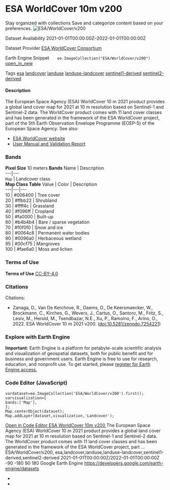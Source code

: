  
#  ESA WorldCover 10m v200 
Stay organized with collections  Save and categorize content based on your preferences. 
![ESA/WorldCover/v200](https://developers.google.com/earth-engine/datasets/images/ESA/ESA_WorldCover_v200_sample.png) 

Dataset Availability
    2021-01-01T00:00:00Z–2022-01-01T00:00:00Z 

Dataset Provider
     [ ESA WorldCover Consortium ](https://esa-worldcover.org/en) 

Earth Engine Snippet
     `    ee.ImageCollection("ESA/WorldCover/v200")   ` [ open_in_new ](https://code.earthengine.google.com/?scriptPath=Examples:Datasets/ESA/ESA_WorldCover_v200) 

Tags
     [esa](https://developers.google.com/earth-engine/datasets/tags/esa) [landcover](https://developers.google.com/earth-engine/datasets/tags/landcover) [landuse](https://developers.google.com/earth-engine/datasets/tags/landuse) [landuse-landcover](https://developers.google.com/earth-engine/datasets/tags/landuse-landcover) [sentinel1-derived](https://developers.google.com/earth-engine/datasets/tags/sentinel1-derived) [sentinel2-derived](https://developers.google.com/earth-engine/datasets/tags/sentinel2-derived)
#### Description
The European Space Agency (ESA) WorldCover 10 m 2021 product provides a global land cover map for 2021 at 10 m resolution based on Sentinel-1 and Sentinel-2 data. The WorldCover product comes with 11 land cover classes and has been generated in the framework of the ESA WorldCover project, part of the 5th Earth Observation Envelope Programme (EOEP-5) of the European Space Agency.
See also:
  * [ESA WorldCover website](https://esa-worldcover.org)
  * [User Manual and Validation Report](https://esa-worldcover.org/en/data-access)


### Bands
**Pixel Size** 10 meters 
**Bands**
Name | Description  
---|---  
`Map` | Landcover class  
**Map Class Table**
Value | Color | Description  
---|---|---  
10 | #006400 | Tree cover  
20 | #ffbb22 | Shrubland  
30 | #ffff4c | Grassland  
40 | #f096ff | Cropland  
50 | #fa0000 | Built-up  
60 | #b4b4b4 | Bare / sparse vegetation  
70 | #f0f0f0 | Snow and ice  
80 | #0064c8 | Permanent water bodies  
90 | #0096a0 | Herbaceous wetland  
95 | #00cf75 | Mangroves  
100 | #fae6a0 | Moss and lichen  
### Terms of Use
**Terms of Use**
[CC-BY-4.0](https://spdx.org/licenses/CC-BY-4.0.html)
### Citations
Citations:
  * Zanaga, D., Van De Kerchove, R., Daems, D., De Keersmaecker, W., Brockmann, C., Kirches, G., Wevers, J., Cartus, O., Santoro, M., Fritz, S., Lesiv, M., Herold, M., Tsendbazar, N.E., Xu, P., Ramoino, F., Arino, O., 2022. ESA WorldCover 10 m 2021 v200. ([doi:10.5281/zenodo.7254221](https://doi.org/10.5281/zenodo.7254221))


### Explore with Earth Engine
**Important:** Earth Engine is a platform for petabyte-scale scientific analysis and visualization of geospatial datasets, both for public benefit and for business and government users. Earth Engine is free to use for research, education, and nonprofit use. To get started, please [register for Earth Engine access.](https://console.cloud.google.com/earth-engine)
### Code Editor (JavaScript)
```
vardataset=ee.ImageCollection('ESA/WorldCover/v200').first();
varvisualization={
bands:['Map'],
};
Map.centerObject(dataset);
Map.addLayer(dataset,visualization,'Landcover');
```
[ Open in Code Editor ](https://code.earthengine.google.com/?scriptPath=Examples:Datasets/ESA/ESA_WorldCover_v200)
[ ESA WorldCover 10m v200 ](https://developers.google.com/earth-engine/datasets/catalog/ESA_WorldCover_v200)
The European Space Agency (ESA) WorldCover 10 m 2021 product provides a global land cover map for 2021 at 10 m resolution based on Sentinel-1 and Sentinel-2 data. The WorldCover product comes with 11 land cover classes and has been generated in the framework of the ESA WorldCover project, part …
ESA/WorldCover/v200, esa,landcover,landuse,landuse-landcover,sentinel1-derived,sentinel2-derived 
2021-01-01T00:00:00Z/2022-01-01T00:00:00Z
-90 -180 90 180 
Google Earth Engine
https://developers.google.com/earth-engine/datasets
  * [ ](https://doi.org/https://esa-worldcover.org/en)
  * [ ](https://doi.org/https://developers.google.com/earth-engine/datasets/catalog/ESA_WorldCover_v200)



